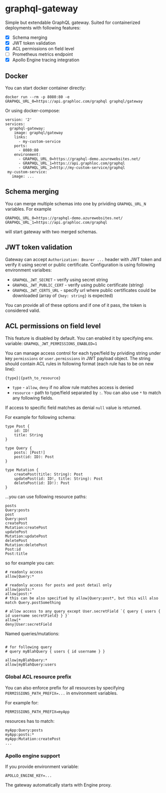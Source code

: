 # graphql-gateway

Simple but extendable GraphQL gateway. Suited for containerized deployments with following features:

- [x] Schema merging
- [x] JWT token validation
- [x] ACL permissions on field level
- [ ] Prometheus metrics endpoint
- [x] Apollo Engine tracing integration

## Docker

You can start docker container directly:

```
docker run --rm -p 8080:80 -e GRAPHQL_URL_0=https://api.graphloc.com/graphql graphql/gateway
```

Or using docker-compose:

```
version: '2'
services:
  graphql-gateway:
    image: graphql/gateway
    links:
      - my-custom-service
    ports:
      - 8080:80
    environment:
      - GRAPHQL_URL_0=https://graphql-demo.azurewebsites.net/
      - GRAPHQL_URL_1=https://api.graphloc.com/graphql
      - GRAPHQL_URL_2=http://my-custom-service/graphql
 my-custom-service:
   image: ...
```

## Schema merging

You can merge multiple schemas into one by prividing `GRAPHQL_URL_N` variables. For example

```
GRAPHQL_URL_0=https://graphql-demo.azurewebsites.net/
GRAPHQL_URL_1=https://api.graphloc.com/graphql
```

will start gateway with two merged schemas.

## JWT token validation

Gateway can accept `Authorization: Bearer ...` header with JWT token and verify it using secret or public certificate. Configuration is using following environment varialbes:

- `GRAPHQL_JWT_SECRET` - verify using secret string
- `GRAPHQL_JWT_PUBLIC_CERT` - verify using public certificate (string)
- `GRAPHQL_JWT_CERTS_URL` - specify url where public certificates could be downloaded (array of `{key: string}` is expected)

You can provide all of these options and if one of it pass, the token is considered valid.

## ACL permissions on field level

This feature is disabled by default. You can enabled it by specifying env. variable:
`GRAPHQL_JWT_PERMISSIONS_ENABLED=1`

You can manage access control for each type/field by prividing string under key `permissions` or `user.permissions` in JWT payload object. The string should contain ACL rules in following format (each rule has to be on new line):

```
{type}|{path_to_resource}
```

- `type` - `allow`, `deny` if no allow rule matches access is denied
- `resource` - path to type/field separated by `:`. You can also use `*` to match any following fields.

If access to specific field matches as denial `null` value is returned.

For example for following schema:

```
type Post {
    id: ID!
    title: String
}

type Query {
    posts: [Post!]
    post(id: ID): Post
}

type Mutation {
    createPost(title: String): Post
    updatePost(id: ID!, title: String): Post
    deletePost(id: ID!): Post
}
```

...you can use following resource paths:

```
posts
Query:posts
post
Query:post
createPost
Mutation:createPost
updatePost
Mutation:updatePost
deletePost
Mutation:deletePost
Post:id
Post:title
```

so for example you can:

```
# readonly access
allow|Query:*

# readonly access for posts and post detail only
allow|posts:*
allow|post:*
# this can be also specified by allow|Query:post*, but this will also match Query.postSomething

# allow access to any query except User.secretField `{ query { users { id username secretField} } }`
allow|*
deny|User:secretField
```

Named queries/mutations:

```

# for following query
# query myBlahQuery { users { id username } }

allow|myBlahQuery:*
allow|myBlahQuery:users
```

### Global ACL resource prefix

You can also enforce prefix for all resources by specifying `PERMISSIONS_PATH_PREFIX=...` in environment variables.

For example for:

```
PERMISSIONS_PATH_PREFIX=myApp
```

resources has to match:

```
myApp:Query:posts
myApp:posts:*
myApp:Mutation:createPost
...
```

### Apollo engine support

If you provide environment variable:

```
APOLLO_ENGINE_KEY=...
```

The gateway automatically starts with Engine proxy.

